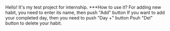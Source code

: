 Hello! It's my test project for internship.
***How to use it?
For adding new habit, you need to enter its name, then push "Add" button
If you want to add your completed day, then you need to push "Day +" button
Psuh "Del" button to delete your habit.
